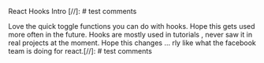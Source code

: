 React Hooks Intro [//]: # test comments

Love the quick toggle functions you can do with hooks. Hope this gets used more often in the future. Hooks are mostly used in tutorials , never saw it in real projects at the moment. Hope this changes ... rly like what the facebook team is doing for react.[//]: # test comments
